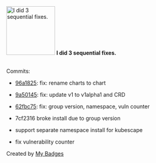 <img src="https://github.com/my-badges/my-badges/blob/master/src/all-badges/fix-commit/fix-3.png?raw=true" alt="I did 3 sequential fixes." title="I did 3 sequential fixes." width="128">
<strong>I did 3 sequential fixes.</strong>
<br><br>

Commits:

- <a href="https://github.com/spectrocloud-labs/validator-plugin-kubescape/commit/96a1825fb157d227b67e2764bec155ecb1dc0d86">96a1825</a>: fix: rename charts to chart
- <a href="https://github.com/spectrocloud-labs/validator-plugin-kubescape/commit/9a50145500c8d58868f6ff2eae7bb7a0191e7b1c">9a50145</a>: fix: update v1 to v1alpha1 and CRD
- <a href="https://github.com/spectrocloud-labs/validator-plugin-kubescape/commit/62fbc75da3218a10b58a81fd0462f4e926c5512e">62fbc75</a>: fix: group version, namespace, vuln counter

- 7cf2316 broke install due to group version
- support separate namespace install for kubescape
- fix vulnerability counter


Created by <a href="https://github.com/my-badges/my-badges">My Badges</a>